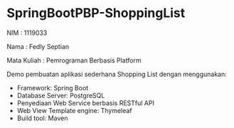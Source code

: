 # SpringBootPBP-ShoppingList
NIM : 1119033

Nama : Fedly Septian

Mata Kuliah : Pemrograman Berbasis Platform

Demo pembuatan aplikasi sederhana Shopping List dengan menggunakan:

- Framework: Spring Boot
- Database Server: PostgreSQL
- Penyediaan Web Service berbasis RESTful API
- Web View Template engine: Thymeleaf
- Build tool: Maven
